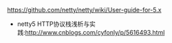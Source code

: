 <https://github.com/netty/netty/wiki/User-guide-for-5.x>

+ netty5 HTTP协议栈浅析与实践:<http://www.cnblogs.com/cyfonly/p/5616493.html>